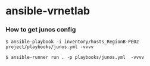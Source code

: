 # ansible-vrnetlab

### How to get junos config
```
$ ansible-playbook -i inventory/hosts_RegionB-PE02 project/playbooks/junos.yml -vvvv
```

```
$ ansible-runner run . -p playbooks/junos.yml  -vvvv
```
